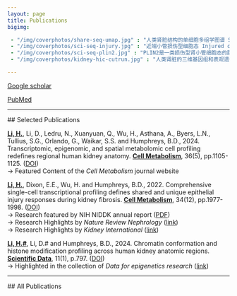 ```yaml
---
layout: page
title: Publications
bigimg:

 - "/img/coverphotos/share-seq-umap.jpg" : "人类肾脏结构的单细胞多组学图谱 Single-cell multimodal atlas for human kidneys (Cell Metabolism 2024)"
 - "/img/coverphotos/sci-seq-injury.jpg" : "近端小管损伤型细胞态 Injured cell states of the proximal tubule (Cell Metabolism 2022；左图被选为NIDDK年度报告唯一插图)"
 - "/img/coverphotos/sci-seq-plin2.jpg" : "PLIN2是一类损伤型肾小管细胞态的脂滴标志物 PLIN2 is a lipid droplet marker in Type 1 Injured PT cells (Cell Metabolism 2022)"
 - "/img/coverphotos/kidney-hic-cutrun.jpg" : "人类肾脏的三维基因组和表观遗传组 The 3D genomics and epigenomics of the human kidney (Scientific Data 2024)"

---
```



[Google scholar](https://scholar.google.com/citations?user=6EkjrvkAAAAJ&hl=en&oi=ao)

[PubMed](https://www.ncbi.nlm.nih.gov/myncbi/haikuo.li.1/bibliography/public/)

<hr>
## Selected Publications


<strong><u>Li, H.</u></strong>, Li, D., Ledru, N., Xuanyuan, Q., Wu, H., Asthana, A., Byers, L.N., Tullius, S.G., Orlando, G., Waikar, S.S. and Humphreys, B.D., 2024. Transcriptomic, epigenomic, and spatial metabolomic cell profiling redefines regional human kidney anatomy. <strong><u>Cell Metabolism</u></strong>, 36(5), pp.1105-1125. ([DOI](https://doi.org/10.1016/j.cmet.2024.02.015))<br>
→	Featured Content of the <i>Cell Metabolism</i> journal website
<br>

<strong><u>Li, H.</u></strong>, Dixon, E.E., Wu, H. and Humphreys, B.D., 2022. Comprehensive single-cell transcriptional profiling defines shared and unique epithelial injury responses during kidney fibrosis. <strong><u>Cell Metabolism</u></strong>, 34(12), pp.1977-1998. ([DOI](https://doi.org/10.1016/j.cmet.2022.09.026))<br>
→	Research featured by NIH NIDDK annual report ([PDF](https://www.niddk.nih.gov/-/media/Files/Strategic-Plans/2024/NIDDK_RecentAdvances_2024-KUH.pdf))<br>
→	Research Highlights by <i>Nature Review Nephrology</i> ([link](https://www.nature.com/articles/s41581-022-00657-x))<br>
→	Research Highlights by <i>Kidney International</i> ([link](https://doi.org/10.1016/j.kint.2023.02.005))
<br>

<strong><u>Li, H.#</u></strong>, Li, D.# and Humphreys, B.D., 2024. Chromatin conformation and histone modification profiling across human kidney anatomic regions. <strong><u>Scientific Data</u></strong>, 11(1), p.797. ([DOI](https://doi.org/10.1038/s41597-024-03648-8))<br>
→	Highlighted in the collection of <i>Data for epigenetics research</i> ([link](https://www.nature.com/collections/fehdjjbjce))
<br>


<hr>
## All Publications
